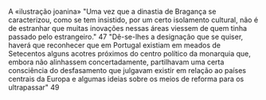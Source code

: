 A «ilustração joanina»
"Uma vez que a dinastia de Bragança se caracterizou, como se tem insistido, por um certo isolamento cultural, não é de estranhar que muitas inovações nessas áreas viessem de quem tinha passado pelo estrangeiro." 47
"Dê-se-lhes a designação que se quiser, haverá que reconhecer que em Portugal existiam em meados de Setecentos alguns acotres próximos do centro político da monarquia que, embora não alinhassem concertadamente, partilhavam uma certa consciência do desfasamento que julgavam existir em relação ao países centrais da Europa e algumas ideias sobre os meios de reforma para os ultrapassar" 49